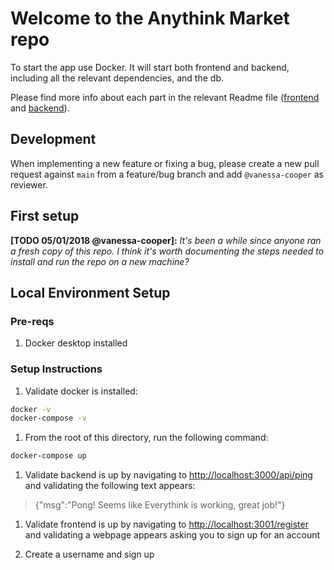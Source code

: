 # Welcome to the Anythink Market repo

To start the app use Docker. It will start both frontend and backend, including all the relevant dependencies, and the db.

Please find more info about each part in the relevant Readme file ([frontend](frontend/readme.md) and [backend](backend/README.md)).

## Development

When implementing a new feature or fixing a bug, please create a new pull request against `main` from a feature/bug branch and add `@vanessa-cooper` as reviewer.

## First setup

**[TODO 05/01/2018 @vanessa-cooper]:** _It's been a while since anyone ran a fresh copy of this repo. I think it's worth documenting the steps needed to install and run the repo on a new machine?_

## Local Environment Setup

### Pre-reqs

1. Docker desktop installed

### Setup Instructions

1. Validate docker is installed:

```bash
docker -v
docker-compose -v
```

1. From the root of this directory, run the following command:

```bash
docker-compose up
```

1. Validate backend is up by navigating to [http://localhost:3000/api/ping](http://localhost:3000/api/ping) and validating the following text appears: 

>{"msg":"Pong! Seems like Everythink is working, great job!"}

1. Validate frontend is up by navigating to [http://localhost:3001/register](http://localhost:3001/register) and validating a webpage appears asking you to sign up for an account

1. Create a username and sign up

